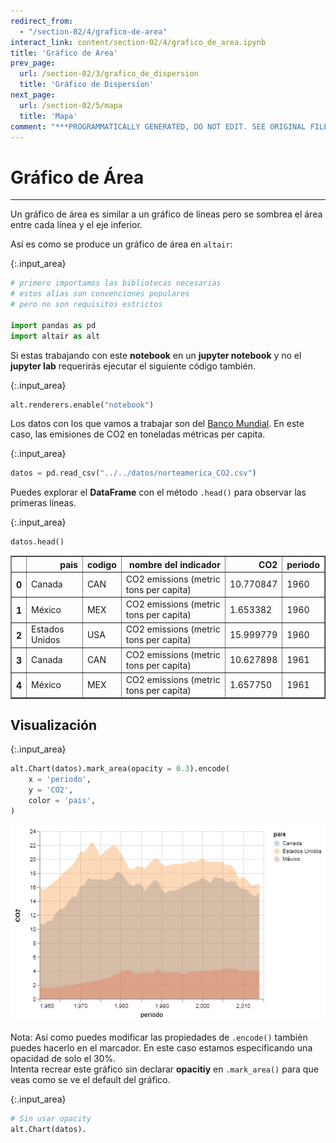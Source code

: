 ```yaml
---
redirect_from:
  - "/section-02/4/grafico-de-area"
interact_link: content/section-02/4/grafico_de_area.ipynb
title: 'Gráfico de Area'
prev_page:
  url: /section-02/3/grafico_de_dispersion
  title: 'Gráfico de Dispersíon'
next_page:
  url: /section-02/5/mapa
  title: 'Mapa'
comment: "***PROGRAMMATICALLY GENERATED, DO NOT EDIT. SEE ORIGINAL FILES IN /content***"
---
```


# Gráfico de Área

***
Un gráfico de área es similar a un gráfico de líneas pero se sombrea el área entre cada línea y el eje inferior.

Así es como se produce un gráfico de área en `altair`:



{:.input_area}
```python
# primero importamos las bibliotecas necesarias
# estos alias son convenciones populares
# pero no son requisitos estrictos

import pandas as pd
import altair as alt
```


Si estas trabajando con este __notebook__ en un __jupyter notebook__ y no el __jupyter lab__ requerirás ejecutar el siguiente código también.



{:.input_area}
```python
alt.renderers.enable("notebook")
```


Los datos con los que vamos a trabajar son del [Banco Mundial](https://data.worldbank.org/indicator/NY.GDP.MKTP.CD?locations=MX). En este caso, las emisiones de CO2 en toneladas métricas per capita.



{:.input_area}
```python
datos = pd.read_csv("../../datos/norteamerica_CO2.csv")
```


Puedes explorar el __DataFrame__ con el método `.head()` para observar las primeras líneas.



{:.input_area}
```python
datos.head()
```





<div markdown="0">
<div>
<style scoped>
    .dataframe tbody tr th:only-of-type {
        vertical-align: middle;
    }

    .dataframe tbody tr th {
        vertical-align: top;
    }

    .dataframe thead th {
        text-align: right;
    }
</style>
<table border="1" class="dataframe">
  <thead>
    <tr style="text-align: right;">
      <th></th>
      <th>pais</th>
      <th>codigo</th>
      <th>nombre del indicador</th>
      <th>CO2</th>
      <th>periodo</th>
    </tr>
  </thead>
  <tbody>
    <tr>
      <th>0</th>
      <td>Canada</td>
      <td>CAN</td>
      <td>CO2 emissions (metric tons per capita)</td>
      <td>10.770847</td>
      <td>1960</td>
    </tr>
    <tr>
      <th>1</th>
      <td>México</td>
      <td>MEX</td>
      <td>CO2 emissions (metric tons per capita)</td>
      <td>1.653382</td>
      <td>1960</td>
    </tr>
    <tr>
      <th>2</th>
      <td>Estados Unidos</td>
      <td>USA</td>
      <td>CO2 emissions (metric tons per capita)</td>
      <td>15.999779</td>
      <td>1960</td>
    </tr>
    <tr>
      <th>3</th>
      <td>Canada</td>
      <td>CAN</td>
      <td>CO2 emissions (metric tons per capita)</td>
      <td>10.627898</td>
      <td>1961</td>
    </tr>
    <tr>
      <th>4</th>
      <td>México</td>
      <td>MEX</td>
      <td>CO2 emissions (metric tons per capita)</td>
      <td>1.657750</td>
      <td>1961</td>
    </tr>
  </tbody>
</table>
</div>
</div>



## Visualización



{:.input_area}
```python
alt.Chart(datos).mark_area(opacity = 0.3).encode(
    x = 'periodo',
    y = 'CO2',
    color = 'pais',
)
```





![png](../../images/section-02/4/grafico_de_area_9_0.png)



Nota: Así como puedes modificar las propiedades de `.encode()` también puedes hacerlo en el marcador. En este caso estamos especificando una opacidad de solo el 30%. <br>
Intenta recrear este gráfico sin declarar __opacitiy__ en `.mark_area()` para que veas como se ve el default del gráfico.



{:.input_area}
```python
# Sin usar opacity
alt.Chart(datos).




```

